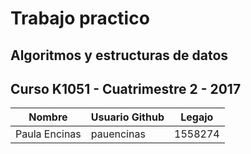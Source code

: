 # Trabajo practico
## Algoritmos y estructuras de datos
## Curso K1051 - Cuatrimestre 2 - 2017

|Nombre       |Usuario Github|Legajo |
|-------------|--------------|-------|
|Paula Encinas|pauencinas    |1558274|